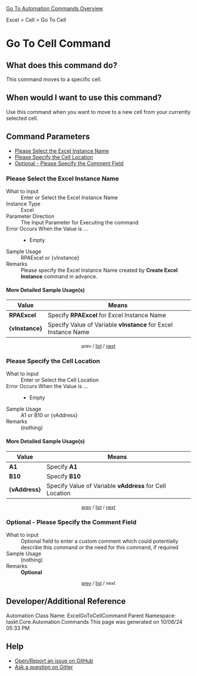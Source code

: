 <!--TITLE: Go To Cell Command -->
<!-- SUBTITLE: a command in the Excel group. -->
[Go To Automation Commands Overview](/automation-commands.md)


Excel &gt; Cell &gt; Go To Cell


# Go To Cell Command


## What does this command do?
This command moves to a specific cell.


## When would I want to use this command?
Use this command when you want to move to a new cell from your currently selected cell.


<a id="param_list"></a>
## Command Parameters
- [Please Select the Excel Instance Name](#param_0)
- [Please Specify the Cell Location](#param_1)
- [Optional - Please Specify the Comment Field](#param_2)


<a id="param_0"></a>
### Please Select the Excel Instance Name


<dl>
<dt>What to input</dt><dd>Enter or Select the Excel Instance Name</dd>
<dt>Instance Type</dt><dd>Excel</dd>
<dt>Parameter Direction</dt><dd>The Input Parameter for Executing the command</dd>
<dt>Error Occurs When the Value is ...</dt><dd><ul>
<li>Empty</li>
</ul></dd>
<dt>Sample Usage</dt><dd>RPAExcel or {vInstance}</dd>
<dt>Remarks</dt><dd>Please specify the Excel Instance Name created by <strong>Create Excel Instance</strong> command in advance.</dd>
</dl>




#### More Detailed Sample Usage(s)
| Value | Means |
|---|---|
| <strong>RPAExcel</strong> | Specify **RPAExcel** for Excel Instance Name |
| <strong>{vInstance}</strong> | Specify Value of Variable **vInstance** for Excel Instance Name |


<div style="font-size: 90%; text-align: center">


prev / [list](#param_list) / [next](#param_1)


</div>


<a id="param_1"></a>
### Please Specify the Cell Location


<dl>
<dt>What to input</dt><dd>Enter or Select the Cell Location</dd>
<dt>Error Occurs When the Value is ...</dt><dd><ul>
<li>Empty</li>
</ul></dd>
<dt>Sample Usage</dt><dd>A1 or B10 or {vAddress}</dd>
<dt>Remarks</dt><dd>(nothing)</dd>
</dl>




#### More Detailed Sample Usage(s)
| Value | Means |
|---|---|
| <strong>A1</strong> | Specify **A1** |
| <strong>B10</strong> | Specify **B10** |
| <strong>{vAddress}</strong> | Specify Value of Variable **vAddress** for Cell Location |


<div style="font-size: 90%; text-align: center">


[prev](#param_1) / [list](#param_list) / [next](#param_2)


</div>


<a id="param_2"></a>
### Optional - Please Specify the Comment Field


<dl>
<dt>What to input</dt><dd>Optional field to enter a custom comment which could potentially describe this command or the need for this command, if required</dd>
<dt>Sample Usage</dt><dd>(nothing)</dd>
<dt>Remarks</dt><dd><strong>Optional</strong><br></dd>
</dl>




<div style="font-size: 90%; text-align: center">


[prev](#param_2) / [list](#param_list) / next


</div>


## Developer/Additional Reference
Automation Class Name: ExcelGoToCellCommand
Parent Namespace: taskt.Core.Automation.Commands
This page was generated on 10/06/24 05:33 PM


## Help
- [Open/Report an issue on GitHub](https://github.com/rcktrncn/taskt/issues/new)
- [Ask a question on Gitter](https://gitter.im/taskt-rpa/Lobby)
